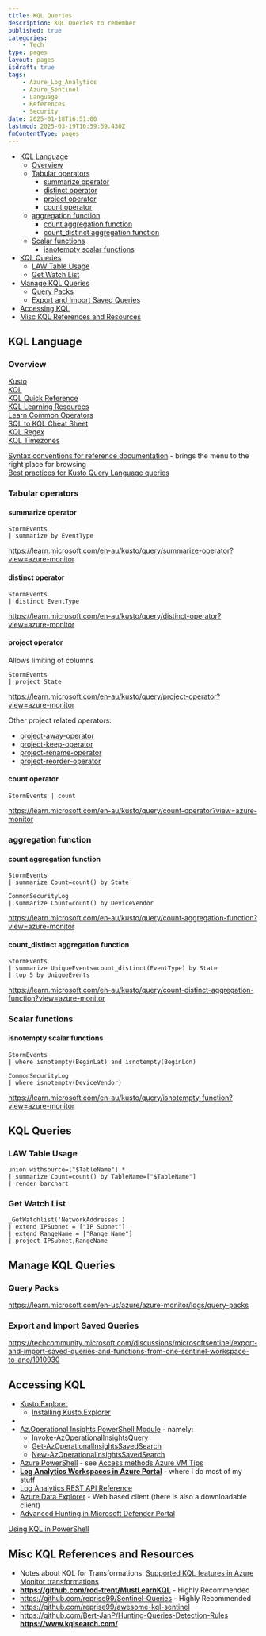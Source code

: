 ```yaml
---
title: KQL Queries
description: KQL Queries to remember
published: true
categories:
    - Tech
type: pages
layout: pages
isdraft: true
tags:
    - Azure_Log_Analytics
    - Azure_Sentinel
    - Language
    - References
    - Security
date: 2025-01-18T16:51:00
lastmod: 2025-03-19T10:59:59.430Z
fmContentType: pages
---
```


 <!--- cSpell: ignore Kusto --->
 <!--- cSpell:disable --->
* [KQL Language](#kql-language)
  * [Overview](#overview)
  * [Tabular operators](#tabular-operators)
    * [summarize operator](#summarize-operator)
    * [distinct operator](#distinct-operator)
    * [project operator](#project-operator)
    * [count operator](#count-operator)
  * [aggregation function](#aggregation-function)
    * [count aggregation function](#count-aggregation-function)
    * [count\_distinct aggregation function](#count_distinct-aggregation-function)
  * [Scalar functions](#scalar-functions)
    * [isnotempty scalar functions](#isnotempty-scalar-functions)
* [KQL Queries](#kql-queries)
  * [LAW Table Usage](#law-table-usage)
  * [Get Watch List](#get-watch-list)
* [Manage KQL Queries](#manage-kql-queries)
  * [Query Packs](#query-packs)
  * [Export and Import Saved Queries](#export-and-import-saved-queries)
* [Accessing KQL](#accessing-kql)
* [Misc KQL References and Resources](#misc-kql-references-and-resources)
<!--- cSpell:enable --->

## KQL Language

### Overview

[Kusto](https://learn.microsoft.com/en-us/kusto/?view=azure-monitor)\
[KQL](https://learn.microsoft.com/en-us/kusto/query/?view=azure-monitor)\
[KQL Quick Reference](https://learn.microsoft.com/en-us/kusto/query/kql-quick-reference?view=azure-monitor)\
[KQL Learning Resources](https://learn.microsoft.com/en-us/kusto/query/kql-learning-resources?view=azure-monitor)\
[Learn Common Operators](https://learn.microsoft.com/en-us/kusto/query/tutorials/learn-common-operators?view=azure-monitor)\
[SQL to KQL Cheat Sheet](https://learn.microsoft.com/en-us/kusto/query/sql-cheat-sheet?view=azure-monitor)\
[KQL Regex](https://learn.microsoft.com/en-us/kusto/query/regex?view=azure-monitor)\
[KQL Timezones](https://learn.microsoft.com/en-us/kusto/query/timezone?view=azure-monitor)

[Syntax conventions for reference documentation](https://learn.microsoft.com/en-au/kusto/query/syntax-conventions?view=azure-monitor) - brings the menu to the right place for browsing\
[Best practices for Kusto Query Language queries](https://learn.microsoft.com/en-au/kusto/query/best-practices?view=azure-monitor)

### Tabular operators

#### summarize operator

```kql
StormEvents
| summarize by EventType
```

<https://learn.microsoft.com/en-au/kusto/query/summarize-operator?view=azure-monitor>

#### distinct operator

```kql
StormEvents
| distinct EventType
```

<https://learn.microsoft.com/en-au/kusto/query/distinct-operator?view=azure-monitor>

#### project operator

Allows limiting of columns

```kql
StormEvents
| project State
```

<https://learn.microsoft.com/en-au/kusto/query/project-operator?view=azure-monitor>

Other project related operators:

* [project-away-operator](https://learn.microsoft.com/en-au/kusto/query/project-away-operator?view=azure-monitor)
* [project-keep-operator](https://learn.microsoft.com/en-au/kusto/query/project-keep-operator?view=azure-monitor)
* [project-rename-operator](https://learn.microsoft.com/en-au/kusto/query/project-rename-operator?view=azure-monitor)
* [project-reorder-operator](https://learn.microsoft.com/en-au/kusto/query/project-reorder-operator?view=azure-monitor)

#### count operator

```kql
StormEvents | count
```

<https://learn.microsoft.com/en-au/kusto/query/count-operator?view=azure-monitor>

### aggregation function

#### count aggregation function

```kql
StormEvents
| summarize Count=count() by State
```

```kql
CommonSecurityLog
| summarize Count=count() by DeviceVendor
```

<https://learn.microsoft.com/en-au/kusto/query/count-aggregation-function?view=azure-monitor>

#### count_distinct aggregation function

```kql
StormEvents
| summarize UniqueEvents=count_distinct(EventType) by State
| top 5 by UniqueEvents
```

<https://learn.microsoft.com/en-au/kusto/query/count-distinct-aggregation-function?view=azure-monitor>
<!--- cSpell:disable --->
### Scalar functions

#### isnotempty scalar functions
<!--- cSpell:enable --->
```kql
StormEvents
| where isnotempty(BeginLat) and isnotempty(BeginLon)
```

```kql
CommonSecurityLog
| where isnotempty(DeviceVendor)
```

<https://learn.microsoft.com/en-au/kusto/query/isnotempty-function?view=azure-monitor>

## KQL Queries

### LAW Table Usage

```kql
union withsource=["$TableName"] *
| summarize Count=count() by TableName=["$TableName"]
| render barchart
```

### Get Watch List

```kql
_GetWatchlist('NetworkAddresses')
| extend IPSubnet = ["IP Subnet"]
| extend RangeName = ["Range Name"]
| project IPSubnet,RangeName
```

## Manage KQL Queries

### Query Packs

<https://learn.microsoft.com/en-us/azure/azure-monitor/logs/query-packs>

### Export and Import Saved Queries

<https://techcommunity.microsoft.com/discussions/microsoftsentinel/export-and-import-saved-queries-and-functions-from-one-sentinel-workspace-to-ano/1910930>

## Accessing KQL

* [Kusto.Explorer](https://learn.microsoft.com/en-au/kusto/tools/kusto-explorer)
  * [Installing Kusto.Explorer](https://aka.ms/ke)
* [](https://learn.microsoft.com/en-au/kusto/tools/kusto-cli?view=microsoft-fabric)
* [Az.Operational Insights PowerShell Module](https://learn.microsoft.com/en-us/powershell/module/az.operationalinsights/) - namely:
  * [Invoke-AzOperationalInsightsQuery](https://learn.microsoft.com/en-us/powershell/module/az.operationalinsights/invoke-azoperationalinsightsquery)
  * [Get-AzOperationalInsightsSavedSearch](https://learn.microsoft.com/en-us/powershell/module/az.operationalinsights/get-azoperationalinsightssavedsearch)
  * [New-AzOperationalInsightsSavedSearch](https://learn.microsoft.com/en-us/powershell/module/az.operationalinsights/new-azoperationalinsightssavedsearch)
* [Azure PowerShell](https://learn.microsoft.com/en-au/powershell/azure/) - see [Access methods Azure VM Tips](azure-vm-tips.md#access-methods)
* **[Log Analytics Workspaces in Azure Portal](https://portal.azure.com/#blade/HubsExtension/BrowseResourceBlade/resourceType/Microsoft.OperationalInsights%2Fworkspaces)** - where I do most of my stuff
* [Log Analytics REST API Reference](https://learn.microsoft.com/en-us/rest/api/loganalytics/?view=rest-loganalytics-2025-02-01)
* [Azure Data Explorer](https://dataexplorer.azure.com/) - Web based client (there is also a downloadable client)
* [Advanced Hunting in Microsoft Defender Portal](https://security.microsoft.com/v2/advanced-hunting)

[Using KQL in PowerShell](https://learningbydoing.cloud/blog/query-log-analytics-with-kql-from-powershell/#query-log-analytics-from-powershell)

## Misc KQL References and Resources

* Notes about KQL for Transformations: [Supported KQL features in Azure Monitor transformations](https://learn.microsoft.com/en-au/azure/azure-monitor/essentials/data-collection-transformations-kql)
* **<https://github.com/rod-trent/MustLearnKQL>** - Highly Recommended
* <https://github.com/reprise99/Sentinel-Queries> - Highly Recommended
* <https://github.com/reprise99/awesome-kql-sentinel>
* <https://github.com/Bert-JanP/Hunting-Queries-Detection-Rules>
**<https://www.kqlsearch.com/>**
